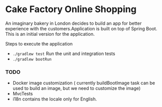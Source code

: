 # Cake Factory Online Shopping 

An imaginary bakery in London decides to build an app for better experience with the customers.Application is built on top of Spring Boot. <br> 
This is an initial version for the application. 

Steps to execute the application
* `./gradlew test`  Run the unit and integration tests
* `./gradlew bootRun`

### TODO
* Docker image customization ( currently buildBootImage task can be used to build an image, but we need to customize the image)
* MvcTests
* i18n contains the locale only for English. 


